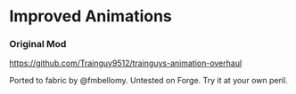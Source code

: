 # Improved Animations
### Original Mod
https://github.com/Trainguy9512/trainguys-animation-overhaul


Ported to fabric by @fmbellomy. Untested on Forge. Try it at your own peril.
